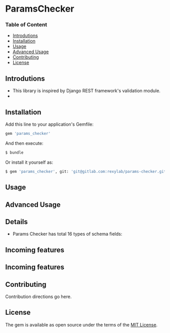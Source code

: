 # ParamsChecker
### Table of Content
- [Introdutions](#introdutions)
- [Installation](#installation)
- [Usage](#usage)
- [Advanced Usage](#advanced_usage)
- [Contributing](#contributing)
- [License](#license)
## Introdutions
- This library is inspired by Django REST framework's validation module.
- 
## Installation
Add this line to your application's Gemfile:

```ruby
gem 'params_checker'
```

And then execute:
```bash
$ bundle
```

Or install it yourself as:
```bash
$ gem 'params_checker', git: 'git@gitlab.com:rexylab/params-checker.git', branch: 'development'
```
## Usage
## Advanced Usage
## Details
- Params Checker has total 16 types of schema fields: 

## Incoming features
## Incoming features

## Contributing
Contribution directions go here.

## License
The gem is available as open source under the terms of the [MIT License](https://opensource.org/licenses/MIT).

